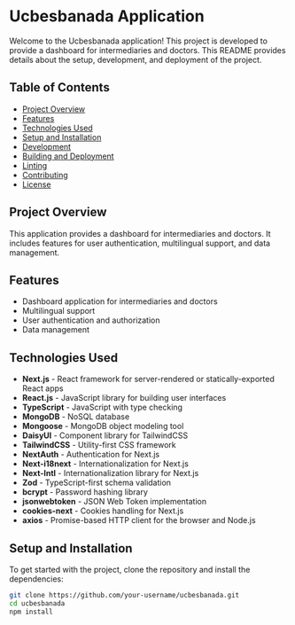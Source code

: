 # Ucbesbanada Application

Welcome to the Ucbesbanada application! This project is developed to provide a dashboard for intermediaries and doctors. This README provides details about the setup, development, and deployment of the project.

## Table of Contents

- [Project Overview](#project-overview)
- [Features](#features)
- [Technologies Used](#technologies-used)
- [Setup and Installation](#setup-and-installation)
- [Development](#development)
- [Building and Deployment](#building-and-deployment)
- [Linting](#linting)
- [Contributing](#contributing)
- [License](#license)

## Project Overview

This application provides a dashboard for intermediaries and doctors. It includes features for user authentication, multilingual support, and data management.

## Features

- Dashboard application for intermediaries and doctors
- Multilingual support
- User authentication and authorization
- Data management

## Technologies Used

- **Next.js** - React framework for server-rendered or statically-exported React apps
- **React.js** - JavaScript library for building user interfaces
- **TypeScript** - JavaScript with type checking
- **MongoDB** - NoSQL database
- **Mongoose** - MongoDB object modeling tool
- **DaisyUI** - Component library for TailwindCSS
- **TailwindCSS** - Utility-first CSS framework
- **NextAuth** - Authentication for Next.js
- **Next-i18next** - Internationalization for Next.js
- **Next-Intl** - Internationalization library for Next.js
- **Zod** - TypeScript-first schema validation
- **bcrypt** - Password hashing library
- **jsonwebtoken** - JSON Web Token implementation
- **cookies-next** - Cookies handling for Next.js
- **axios** - Promise-based HTTP client for the browser and Node.js

## Setup and Installation

To get started with the project, clone the repository and install the dependencies:

```bash
git clone https://github.com/your-username/ucbesbanada.git
cd ucbesbanada
npm install
